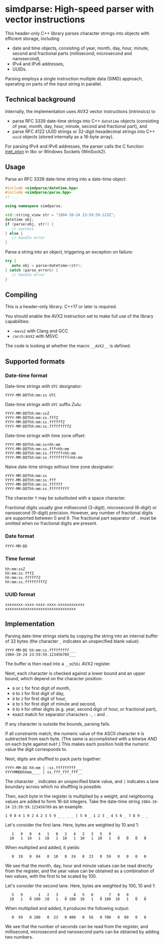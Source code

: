 # simdparse: High-speed parser with vector instructions

This header-only C++ library parses character strings into objects with efficient storage, including

* date and time objects, consisting of year, month, day, hour, minute, second and fractional parts (millisecond, microsecond and nanosecond),
* IPv4 and IPv6 addresses,
* UUIDs.

Parsing employs a single instruction multiple data (SIMD) approach, operating on parts of the input string in parallel.

## Technical background

Internally, the implementation uses AVX2 vector instructions (intrinsics) to

* parse RFC 3339 date-time strings into C++ `datetime` objects (consisting of year, month, day, hour, minute, second and fractional part), and
* parse RFC 4122 UUID strings or 32-digit hexadecimal strings into C++ `uuid` objects (stored internally as a 16-byte array).

For parsing IPv4 and IPv6 addresses, the parser calls the C function [inet_pton](https://man7.org/linux/man-pages/man3/inet_pton.3.html) in libc or Windows Sockets (WinSock2).

## Usage

Parse an RFC 3339 date-time string into a date-time object:

```cpp
#include <simdparse/datetime.hpp>
#include <simdparse/parse.hpp>
// ...

using namespace simdparse;

std::string_view str = "1984-10-24 23:59:59.123Z";
datetime obj;
if (parse(obj, str)) {
   // success
} else {
   // handle error
}
```

Parse a string into an object, triggering an exception on failure:

```cpp
try {
   auto obj = parse<datetime>(str);
} catch (parse_error&) {
   // handle error
}
```

## Compiling

This is a header-only library. C++17 or later is required.

You should enable the AVX2 instruction set to make full use of the library capabilities:

* `-mavx2` with Clang and GCC
* `/arch:AVX2` with MSVC

The code is looking at whether the macro `__AVX2__` is defined.

## Supported formats

### Date-time format

Date-time strings with `UTC` designator:

```
YYYY-MM-DDThh:mm:ss UTC
```

Date-time strings with `UTC` suffix *Zulu*:

```
YYYY-MM-DDThh:mm:ssZ
YYYY-MM-DDThh:mm:ss.fffZ
YYYY-MM-DDThh:mm:ss.ffffffZ
YYYY-MM-DDThh:mm:ss.fffffffffZ
```

Date-time strings with time zone offset:

```
YYYY-MM-DDThh:mm:ss+hh:mm
YYYY-MM-DDThh:mm:ss.fff+hh:mm
YYYY-MM-DDThh:mm:ss.ffffff+hh:mm
YYYY-MM-DDThh:mm:ss.fffffffff+hh:mm
```

Naive date-time strings without time zone designator:

```
YYYY-MM-DDThh:mm:ss
YYYY-MM-DDThh:mm:ss.fff
YYYY-MM-DDThh:mm:ss.ffffff
YYYY-MM-DDThh:mm:ss.fffffffff
```

The character `T` may be substituted with a space character.

Fractional digits usually give millisecond (3-digit), microsecond (6-digit) or nanosecond (9-digit) precision. However, any number of fractional digits are supported between 0 and 9. The fractional part separator of `.` must be omitted when no fractional digits are present.

### Date format

```
YYYY-MM-DD
```

### Time format

```
hh:mm:ssZ
hh:mm:ss.fffZ
hh:mm:ss.ffffffZ
hh:mm:ss.fffffffffZ
```

### UUID format

```
xxxxxxxx-xxxx-xxxx-xxxx-xxxxxxxxxxxx
xxxxxxxxxxxxxxxxxxxxxxxxxxxxxxxx
```

## Implementation

Parsing date-time strings starts by copying the string into an internal buffer of 32 bytes (the character `_` indicates an unspecified blank value):

```
YYYY-MM-DD hh:mm:ss.fffffffff___
1984-10-24 23:59:59.123456789___
```

The buffer is then read into a `__m256i` AVX2 register.

Next, each character is checked against a lower bound and an upper bound, which depend on the character position:

* `0` or `1` for first digit of month,
* `0` to `3` for first digit of day,
* `0` to `2` for first digit of hour,
* `0` to `5` for first digit of minute and second,
* `0` to `9` for other digits (e.g. year, second digit of hour, or fractional part),
* exact match for separator characters `-`, `:` and `.`

If any character is outside the bounds, parsing fails.

If all constraints match, the numeric value of the ASCII character `0` is subtracted from each byte. (The same is accomplished with a bitwise *AND* on each byte against `0x0f`.) This makes each position hold the numeric value the digit corresponds to.

Next, digits are shuffled to pack parts together:

```
YYYY-MM-DD hh:mm | :ss.fffffffff___
YYYYMMDDhhmm____ | ss_fff_fff_fff__
```

The character `_` indicates an unspecified blank value, and `|` indicates a lane boundary across which no shuffling is possible.

Then, each byte in the register is multiplied by a weight, and neighboring values are added to form 16-bit integers. Take the date-time string `1984-10-24 23:59:59.123456789` as an example:

```
1 9 8 4 1 0 2 4 2 3 5 9 _ _ _ _ | 5 9 _ 1 2 3 _ 4 5 6 _ 7 8 9 _ _
```

Let's consider the first lane. Here, bytes are weighted by 10 and 1:

```
   1   9   8   4   1   0   2   4   2   3   5   9   _   _   _   _
  10   1  10   1  10   1  10   1  10   1  10   1   0   0   0   0
```

When multiplied and added, it yields:

```
   0  19   0  84   0  10   0  24   0  23   0  59   0   0   0   0
```

We see that the month, day, hour and minute values can be read directly from the register, and the year value can be obtained as a combination of two values, with the first to be  scaled by 100.

Let's consider the second lane. Here, bytes are weighted by 100, 10 and 1:

```
   5   9   _   1   2   3   _   4   5   6   _   7   8   9   _   _
  10   1   0 100  10   1   0 100  10   1   0 100  10   1   0   0
```

When multiplied and added, it produces the following output:

```
   0  59   0 100   0  23   0 400   0  56   0 700   0  89   0   0
```

We see that the number of seconds can be read from the register, and millisecond, microsecond and nanosecond parts can be obtained by adding two numbers.
